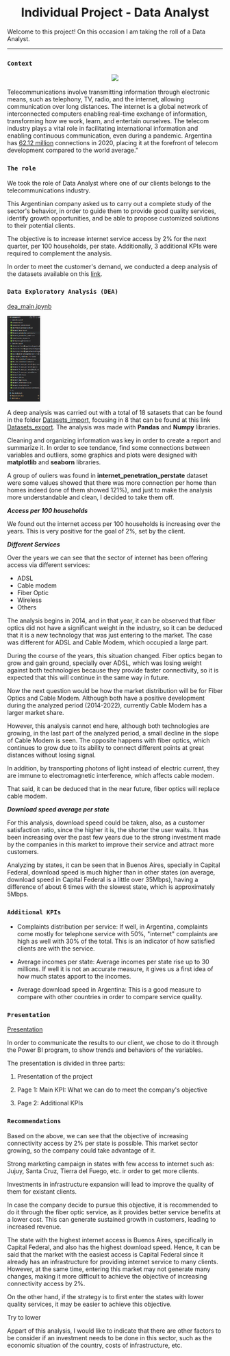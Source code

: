 <h1 align='center'>
 <b>Individual Project - Data Analyst</b>
</h1>

Welcome to this project! On this occasion I am taking the roll of a Data Analyst.

-----------------------

### `Context`

<p align='center'>
<img src = 'https://newses.cgtn.com/n/BfJIA-CAA-HAA/BceGDAA.jpg' height = 200>
<p>

Telecommunications involve transmitting information through electronic means, such as telephony, TV, radio, and the internet, allowing communication over long distances. The internet is a global network of interconnected computers enabling real-time exchange of information, transforming how we work, learn, and entertain ourselves. The telecom industry plays a vital role in facilitating international information and enabling continuous communication, even during a pandemic. Argentina has [62.12 million](https://www.datosmundial.com/america/argentina/telecomunicacion.php) connections in 2020, placing it at the forefront of telecom development compared to the world average."

### `The role`
 
We took the role of Data Analyst where one of our clients belongs to the telecommunications industry.

This Argentinian company asked us to carry out a complete study of the sector's behavior, in order to guide them to provide good quality services, identify growth opportunities, and be able to propose customized solutions to their potential clients.

The objective is to increase internet service access by 2% for the next quarter, per 100 households, per state. Additionally, 3 additional KPIs were required to complement the analysis.

In order to meet the customer's demand, we conducted a deep analysis of the datasets available on this [link](https://datosabiertos.enacom.gob.ar/home).


### `Data Exploratory Analysis (DEA)`

[dea_main.ipynb](https://github.com/juanmaluna21/PI-DataAnalyst/blob/main/dea_main.ipynb)

<p align='left'>
<img src = 'https://github.com/juanmaluna21/PI-DataAnalyst/blob/main/src/files_used.png' height = 200>
<p>

A deep analysis was carried out with a total of 18 satasets that can be found in the folder [Datasets_import](https://github.com/juanmaluna21/PI-DataAnalyst/tree/main/Datasets_import), focusing in 8 that can be found at this link [Datasets_export](https://github.com/juanmaluna21/PI-DataAnalyst/tree/main/Datasets_export).
The analysis was made with **Pandas** and **Numpy** libraries.

Cleaning and organizing information was key in order to create a report and summarize it. In order to see tendance, find some connections between variables and outliers, some graphics and plots were designed with **matplotlib** and **seaborn** libraries.

A group of ouliers was found in **internet_penetration_perstate** dataset were some values showed that there was more connection per home than homes indeed (one of them showed 121%), and just to make the analysis more understandable and clean, I decided to take them off.


***Access per 100 households***

We found out the internet access per 100 households is increasing over the years. This is very positive for the goal of 2%, set by the client.

***Different Services***

Over the years we can see that the sector of internet has been offering access via different services:
- ADSL 
- Cable modem
- Fiber Optic
- Wireless
- Others

The analysis begins in 2014, and in that year, it can be observed that fiber optics did not have a significant weight in the industry, so it can be deduced that it is a new technology that was just entering to the market.
The case was different for ADSL and Cable Modem, which occupied a large part.

During the course of the years, this situation changed. Fiber optics began to grow and gain ground, specially over ADSL, which was losing weight against both technologies because they provide faster connectivity, so it is expected that this will continue in the same way in future.

Now the next question would be how the market distribution will be for Fiber Optics and Cable Modem. Although both have a positive development during the analyzed period (2014-2022), currently Cable Modem has a larger market share.

However, this analysis cannot end here, although both technologies are growing, in the last part of the analyzed period, a small decline in the slope of Cable Modem is seen. The opposite happens with fiber optics, which continues to grow due to its ability to connect different points at great distances without losing signal.

In addition, by transporting photons of light instead of electric current, they are immune to electromagnetic interference, which affects cable modem.

That said, it can be deduced that in the near future, fiber optics will replace cable modem.


***Download speed average per state***

For this analysis, download speed could be taken, also, as a customer satisfaction ratio, since the higher it is, the shorter the user waits. It has been increasing over the past few years due to the strong investment made by the companies in this market to improve their service and attract more customers.

Analyzing by states, it can be seen that in Buenos Aires, specially in Capital Federal, download speed is much higher than in other states (on average, download speed in Capital Federal is a little over 35Mbps), having a difference of about 6 times with the slowest state, which is approximately 5Mbps.


### `Additional KPIs`

+ Complaints distribution per service: If well, in Argentina, complaints come mostly for telephone service with 50%, "internet" complaints are high as well with 30% of the total. This is an indicator of how satisfied clients are with the service.

+ Average incomes per state: Average incomes per state rise up to 30 millions. If well it is not an accurate measure, it gives us a first idea of how much states apport to the incomes.

+ Average download speed in Argentina: This is a good measure to compare with other countries in order to compare service quality.


### `Presentation`

[Presentation](https://github.com/juanmaluna21/PI-DataAnalyst/blob/main/Presentation.pbix)

In order to communicate the results to our client, we chose to do it through the Power BI program, to show trends and behaviors of the variables.

The presentation is divided in three parts:

1) Presentation of the project

2) Page 1: Main KPI: What we can do to meet the company's objective

3) Page 2: Additional KPIs


### `Recommendations`

Based on the above, we can see that the objective of increasing connectivity access by 2% per state is possible. This market sector growing, so the company could take advantage of it.

Strong marketing campaign in states with few access to internet such as: Jujuy, Santa Cruz, Tierra del Fuego, etc. ir order to get more clients.

Investments in infrastructure expansion will lead to improve the quality of them for existant clients.

In case the company decide to pursue this objective, it is recommended to do it through the fiber optic service, as it provides better service benefits at a lower cost. This can generate sustained growth in customers, leading to increased revenue.

The state with the highest internet access is Buenos Aires, specifically in Capital Federal, and also has the highest download speed. Hence, it can be said that the market with the easiest access is Capital Federal since it already has an infrastructure for providing internet service to many clients. However, at the same time, entering this market may not generate many changes, making it more difficult to achieve the objective of increasing connectivity access by 2%.

On the other hand, if the strategy is to first enter the states with lower quality services, it may be easier to achieve this objective.

Try to lower 

Appart of this analysis, I would like to indicate that there are other factors to be consider if an investment needs to be done in this sector, such as the economic situation of the country, costs of infrastructure, etc.
